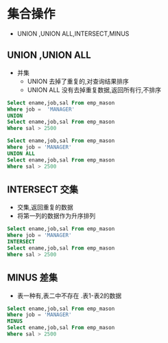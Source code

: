 # 集合操作

- UNION ,UNION ALL,INTERSECT,MINUS

## UNION ,UNION ALL

- 并集
  - UNION 去掉了重复的,对查询结果排序
  - UNION ALL 没有去掉重复数据,返回所有行,不排序

```sql
Select ename,job,sal From emp_mason
Where job =  'MANAGER'
UNION
Select ename,job,sal From emp_mason
Where sal > 2500

Select ename,job,sal From emp_mason
Where job = 'MANAGER'
UNION ALL
Select ename,job,sal From emp_mason
Where sal > 2500
```


## INTERSECT 交集

- 交集,返回重复的数据
- 将第一列的数据作为升序排列

```sql
Select ename,job,sal From emp_mason
Where job = 'MANAGER'
INTERSECT
Select ename,job,sal From emp_mason
Where sal > 2500
```

## MINUS  差集

- 表一种有,表二中不存在 .表1-表2的数据

```sql
Select ename,job,sal From emp_mason
Where job = 'MANAGER'
MINUS
Select ename,job,sal From emp_mason
Where sal > 2500
```
